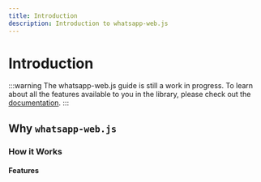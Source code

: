 ```yaml
---
title: Introduction
description: Introduction to whatsapp-web.js
---
```


# Introduction

:::warning
The whatsapp-web.js guide is still a work in progress. To learn about all the features available to you in the library, please check out the [documentation](https://docs.wwebjs.dev/).
:::

## Why `whatsapp-web.js`


### How it Works


#### Features
